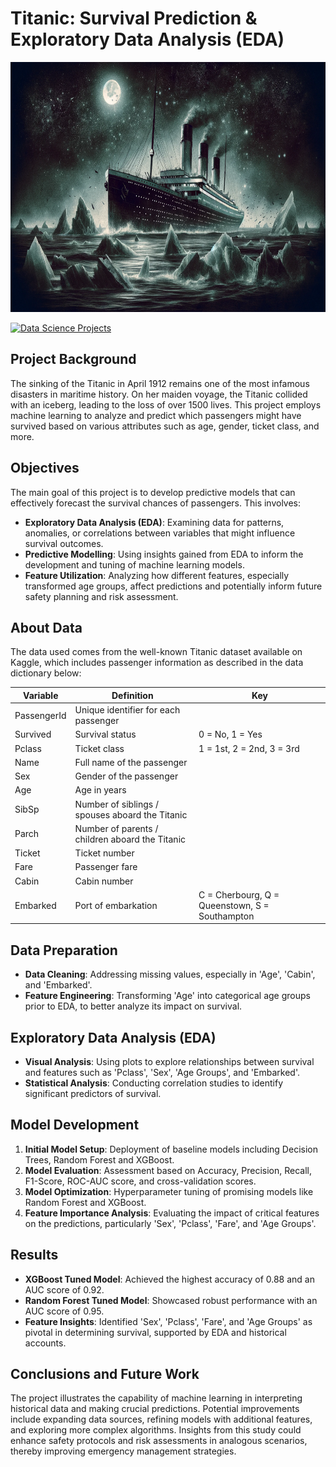 # **Titanic: Survival Prediction & Exploratory Data Analysis (EDA)**

<img src="./images/titanic.png" alt="Alt-Text" width="100%" height="400px" />

[![Data Science Projects](https://img.shields.io/badge/Data_Science_Projects-GitHub_Page-%2300BFFF.svg)](https://jenst1234.github.io)

## **Project Background**
The sinking of the Titanic in April 1912 remains one of the most infamous disasters in maritime history. On her maiden voyage, the Titanic collided with an iceberg, leading to the loss of over 1500 lives. This project employs machine learning to analyze and predict which passengers might have survived based on various attributes such as age, gender, ticket class, and more.

## **Objectives**
The main goal of this project is to develop predictive models that can effectively forecast the survival chances of passengers. This involves:
- **Exploratory Data Analysis (EDA)**: Examining data for patterns, anomalies, or correlations between variables that might influence survival outcomes.
- **Predictive Modelling**: Using insights gained from EDA to inform the development and tuning of machine learning models.
- **Feature Utilization**: Analyzing how different features, especially transformed age groups, affect predictions and potentially inform future safety planning and risk assessment.

## **About Data**
The data used comes from the well-known Titanic dataset available on Kaggle, which includes passenger information as described in the data dictionary below:

| Variable    | Definition                                     | Key                                            |
|-------------|------------------------------------------------|------------------------------------------------|
| PassengerId | Unique identifier for each passenger           |                                                |
| Survived    | Survival status                                | 0 = No, 1 = Yes                                |
| Pclass      | Ticket class                                   | 1 = 1st, 2 = 2nd, 3 = 3rd                      |
| Name        | Full name of the passenger                     |                                                |
| Sex         | Gender of the passenger                        |                                                |
| Age         | Age in years                                   |                                                |
| SibSp       | Number of siblings / spouses aboard the Titanic|                                                |
| Parch       | Number of parents / children aboard the Titanic|                                                |
| Ticket      | Ticket number                                  |                                                |
| Fare        | Passenger fare                                 |                                                |
| Cabin       | Cabin number                                   |                                                |
| Embarked    | Port of embarkation                            | C = Cherbourg, Q = Queenstown, S = Southampton |

## **Data Preparation**
- **Data Cleaning**: Addressing missing values, especially in 'Age', 'Cabin', and 'Embarked'.
- **Feature Engineering**: Transforming 'Age' into categorical age groups prior to EDA, to better analyze its impact on survival.

## **Exploratory Data Analysis (EDA)**
- **Visual Analysis**: Using plots to explore relationships between survival and features such as 'Pclass', 'Sex', 'Age Groups', and 'Embarked'.
- **Statistical Analysis**: Conducting correlation studies to identify significant predictors of survival.

## **Model Development**
1. **Initial Model Setup**: Deployment of baseline models including Decision Trees, Random Forest and XGBoost.
2. **Model Evaluation**: Assessment based on Accuracy, Precision, Recall, F1-Score, ROC-AUC score, and cross-validation scores.
3. **Model Optimization**: Hyperparameter tuning of promising models like Random Forest and XGBoost.
4. **Feature Importance Analysis**: Evaluating the impact of critical features on the predictions, particularly 'Sex', 'Pclass', 'Fare', and 'Age Groups'.

## **Results**
- **XGBoost Tuned Model**: Achieved the highest accuracy of 0.88 and an AUC score of 0.92.
- **Random Forest Tuned Model**: Showcased robust performance with an AUC score of 0.95.
- **Feature Insights**: Identified 'Sex', 'Pclass', 'Fare', and 'Age Groups' as pivotal in determining survival, supported by EDA and historical accounts.

## **Conclusions and Future Work**
The project illustrates the capability of machine learning in interpreting historical data and making crucial predictions. Potential improvements include expanding data sources, refining models with additional features, and exploring more complex algorithms. Insights from this study could enhance safety protocols and risk assessments in analogous scenarios, thereby improving emergency management strategies.
